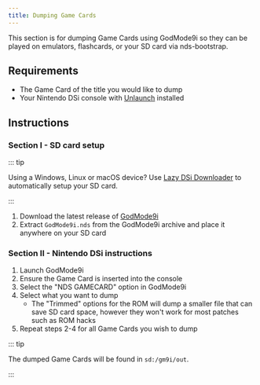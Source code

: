 ```yaml
---
title: Dumping Game Cards
---
```


This section is for dumping Game Cards using GodMode9i so they can be played on emulators, flashcards, or your SD card via nds-bootstrap.

## Requirements
- The Game Card of the title you would like to dump
- Your Nintendo DSi console with [Unlaunch](installing-unlaunch.html) installed

## Instructions
### Section I - SD card setup

::: tip

Using a Windows, Linux or macOS device? Use [Lazy DSi Downloader](lazy-dsi-downloader.html) to automatically setup your SD card.

:::

1. Download the latest release of [GodMode9i](https://github.com/DS-Homebrew/GodMode9i/releases)
1. Extract `GodMode9i.nds` from the GodMode9i archive and place it anywhere on your SD card

### Section II - Nintendo DSi instructions
1. Launch GodMode9i
1. Ensure the Game Card is inserted into the console
1. Select the "NDS GAMECARD" option in GodMode9i
1. Select what you want to dump
   - The "Trimmed" options for the ROM will dump a smaller file that can save SD card space, however they won't work for most patches such as ROM hacks
1. Repeat steps 2-4 for all Game Cards you wish to dump

::: tip

The dumped Game Cards will be found in `sd:/gm9i/out`.

:::
